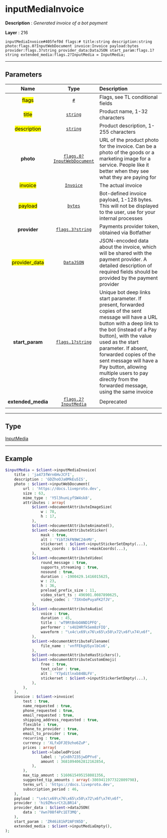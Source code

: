 # inputMediaInvoice

**Description** : *Generated invoice of a bot payment*

**Layer** : 216

```tl
inputMediaInvoice#405fef0d flags:# title:string description:string photo:flags.0?InputWebDocument invoice:Invoice payload:bytes provider:flags.3?string provider_data:DataJSON start_param:flags.1?string extended_media:flags.2?InputMedia = InputMedia;
```

---

## Parameters

| Name | Type | Description |
| :---: | :---: | :--- |
| <mark>flags</mark> | [`#`](type/#) | Flags, see TL conditional fields |
| <mark>title</mark> | [`string`](type/string) | Product name, 1-32 characters |
| <mark>description</mark> | [`string`](type/string) | Product description, 1-255 characters |
| **photo** | [`flags.0?InputWebDocument`](type/InputWebDocument) | URL of the product photo for the invoice. Can be a photo of the goods or a marketing image for a service. People like it better when they see what they are paying for |
| <mark>invoice</mark> | [`Invoice`](type/Invoice) | The actual invoice |
| <mark>payload</mark> | [`bytes`](type/bytes) | Bot-defined invoice payload, 1-128 bytes. This will not be displayed to the user, use for your internal processes |
| **provider** | [`flags.3?string`](type/string) | Payments provider token, obtained via Botfather |
| <mark>provider_data</mark> | [`DataJSON`](type/DataJSON) | JSON-encoded data about the invoice, which will be shared with the payment provider. A detailed description of required fields should be provided by the payment provider |
| **start_param** | [`flags.1?string`](type/string) | Unique bot deep links start parameter. If present, forwarded copies of the sent message will have a URL button with a deep link to the bot (instead of a Pay button), with the value used as the start parameter. If absent, forwarded copies of the sent message will have a Pay button, allowing multiple users to pay directly from the forwarded message, using the same invoice |
| **extended_media** | [`flags.2?InputMedia`](type/InputMedia) | Deprecated |

---

## Type

[InputMedia](type/InputMedia)

---

## Example

```php
$inputMedia = $client->inputMediaInvoice(
	title : 'ja473fWrn6HvJCFI',
	description : 'GDZhoOJa0MkEu5IS',
	photo : $client->inputWebDocument(
		url : 'https://docs.liveproto.dev',
		size : 63,
		mime_type : 'Y5l3hunLyfSW4sk8',
		attributes : array(
			$client->documentAttributeImageSize(
				w : 78,
				h : 17,
			),
			$client->documentAttributeAnimated(),
			$client->documentAttributeSticker(
				mask : true,
				alt : 'YibTJkFN9WC24nMV',
				stickerset : $client->inputStickerSetEmpty(...),
				mask_coords : $client->maskCoords(...),
			),
			$client->documentAttributeVideo(
				round_message : true,
				supports_streaming : true,
				nosound : true,
				duration : -1900429.1416015625,
				w : 23,
				h : 36,
				preload_prefix_size : 11,
				video_start_ts : 496901.0087890625,
				video_codec : '73XnOePuyaFK2fJV',
			),
			$client->documentAttributeAudio(
				voice : true,
				duration : 45,
				title : 'wT9RtBnbOAND1PFQ',
				performer : 's4U2HRfkSem8zFIQ',
				waveform : "\x4c\x69\x76\x65\x50\x72\x6f\x74\x6f",
			),
			$client->documentAttributeFilename(
				file_name : 'vnfFEkgUSyxlbCo6',
			),
			$client->documentAttributeHasStickers(),
			$client->documentAttributeCustomEmoji(
				free : true,
				text_color : true,
				alt : 'Y7pditlnxb84BLFV',
				stickerset : $client->inputStickerSetEmpty(...),
			),
		),
	),
	invoice : $client->invoice(
		test : true,
		name_requested : true,
		phone_requested : true,
		email_requested : true,
		shipping_address_requested : true,
		flexible : true,
		phone_to_provider : true,
		email_to_provider : true,
		recurring : true,
		currency : 'XLfxDFJE9zho6ZuP',
		prices : array(
			$client->labeledPrice(
				label : 'yCn8h7235jwDPYvd',
				amount : 3681094062812162854,
			),
		),
		max_tip_amount : 5160615495158081356,
		suggested_tip_amounts : array(-3869411977322809798),
		terms_url : 'https://docs.liveproto.dev',
		subscription_period : 46,
	),
	payload : "\x4c\x69\x76\x65\x50\x72\x6f\x74\x6f",
	provider : 'hi9ZMvsrCt2LBR14',
	provider_data : $client->dataJSON(
		data : 'Vwn708f4Pc1ET3MQ',
	),
	start_param : 'ZR46i81kP2AFtN5D',
	extended_media : $client->inputMediaEmpty(),
);
```